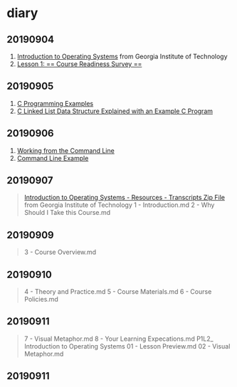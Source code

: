 # diary

## 20190904
1. [Introduction to Operating Systems](https://www.classcentral.com/course/udacity-introduction-to-operating-systems-3419) from Georgia Institute of Technology
2. [Lesson 1: == Course Readiness Survey ==](https://classroom.udacity.com/courses/ud923)

## 20190905
1. [C Programming Examples](https://classroom.udacity.com/courses/ud923/lessons/3398018620/concepts/34170385720923)
2. [C Linked List Data Structure Explained with an Example C Program](https://www.thegeekstuff.com/2012/08/c-linked-list-example/)

## 20190906
1. [Working from the Command Line](https://classroom.udacity.com/courses/ud923/lessons/3398018620/concepts/33868186100923)
2. [Command Line Example](https://classroom.udacity.com/courses/ud923/lessons/3398018620/concepts/33763086030923)

## 20190907
> [Introduction to Operating Systems - Resources - Transcripts Zip File](http://d2uz2655q5g6b2.cloudfront.net/ud923/Introduction%20to%20Operating%20Systems%20Subtitles.zip) from Georgia Institute of Technology
> 1 - Introduction.md
> 2 - Why Should I Take this Course.md

## 20190909
> 3 - Course Overview.md

## 20190910
> 4 - Theory and Practice.md
> 5 - Course Materials.md
> 6 - Course Policies.md

## 20190911
> 7 - Visual Metaphor.md
> 8 - Your Learning Expecations.md
> P1L2_ Introduction to Operating Systems
> 01 - Lesson Preview.md
> 02 - Visual Metaphor.md

## 20190911
> 
